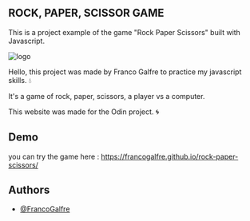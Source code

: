 ## ROCK, PAPER, SCISSOR GAME

This is a project example of the game "Rock Paper Scissors" built with Javascript.

![logo](https://i.imgur.com/qCJs2VF.jpg)

Hello, this project was made by Franco Galfre to practice my javascript skills. 💧

It's a game of rock, paper, scissors, a player vs a computer.

This website was made for the Odin project. 🌀

## Demo

you can try the game here : https://francogalfre.github.io/rock-paper-scissors/

## Authors

- [@FrancoGalfre](https://www.github.com/francogalfre)
